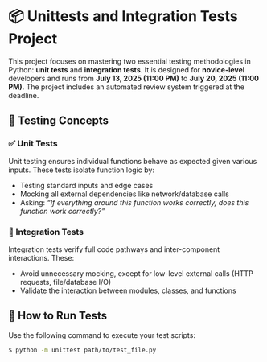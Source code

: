 # 📦 Unittests and Integration Tests Project

This project focuses on mastering two essential testing methodologies in Python: **unit tests** and **integration tests**. It is designed for **novice-level** developers and runs from **July 13, 2025 (11:00 PM)** to **July 20, 2025 (11:00 PM)**. The project includes an automated review system triggered at the deadline.

## 🧪 Testing Concepts

### ✅ Unit Tests
Unit testing ensures individual functions behave as expected given various inputs. These tests isolate function logic by:
- Testing standard inputs and edge cases
- Mocking all external dependencies like network/database calls
- Asking: _“If everything around this function works correctly, does this function work correctly?”_

### 🔄 Integration Tests
Integration tests verify full code pathways and inter-component interactions. These:
- Avoid unnecessary mocking, except for low-level external calls (HTTP requests, file/database I/O)
- Validate the interaction between modules, classes, and functions

## 🚀 How to Run Tests

Use the following command to execute your test scripts:

```bash
$ python -m unittest path/to/test_file.py
